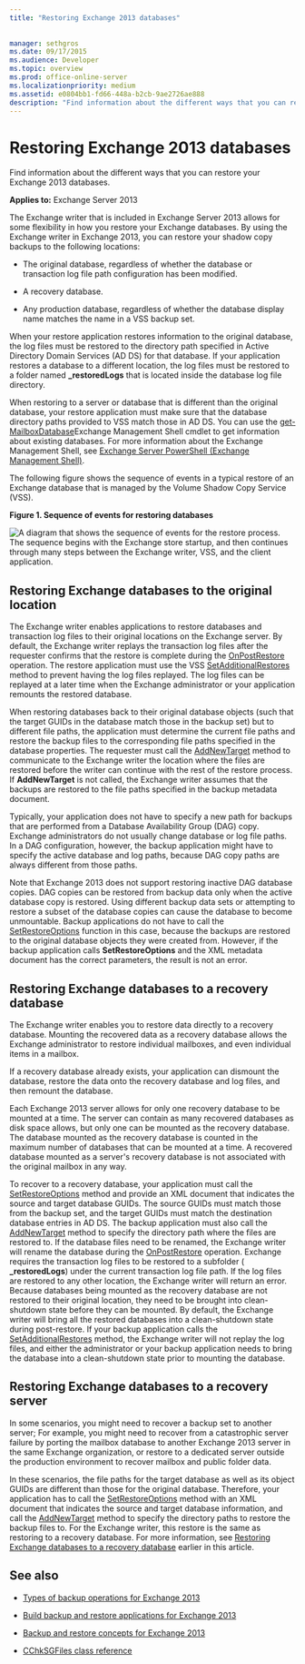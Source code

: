 ```yaml
---
title: "Restoring Exchange 2013 databases"
 
 
manager: sethgros
ms.date: 09/17/2015
ms.audience: Developer
ms.topic: overview
ms.prod: office-online-server
ms.localizationpriority: medium
ms.assetid: e0804bb1-fd66-448a-b2cb-9ae2726ae888
description: "Find information about the different ways that you can restore your Exchange 2013 databases."
---
```


# Restoring Exchange 2013 databases

Find information about the different ways that you can restore your Exchange 2013 databases. 
  
**Applies to:** Exchange Server 2013 
  
The Exchange writer that is included in Exchange Server 2013 allows for some flexibility in how you restore your Exchange databases. By using the Exchange writer in Exchange 2013, you can restore your shadow copy backups to the following locations:
  
- The original database, regardless of whether the database or transaction log file path configuration has been modified.
    
- A recovery database.
    
- Any production database, regardless of whether the database display name matches the name in a VSS backup set.
    
When your restore application restores information to the original database, the log files must be restored to the directory path specified in Active Directory Domain Services (AD DS) for that database. If your application restores a database to a different location, the log files must be restored to a folder named **_restoredLogs** that is located inside the database log file directory. 
  
When restoring to a server or database that is different than the original database, your restore application must make sure that the database directory paths provided to VSS match those in AD DS. You can use the [get-MailboxDatabase](https://technet.microsoft.com/library/bb124924%28v=exchg.150%29.aspx)Exchange Management Shell cmdlet to get information about existing databases. For more information about the Exchange Management Shell, see [Exchange Server PowerShell (Exchange Management Shell)](/powershell/exchange/exchange-server/exchange-management-shell?view=exchange-ps). 
  
The following figure shows the sequence of events in a typical restore of an Exchange database that is managed by the Volume Shadow Copy Service (VSS).
  
**Figure 1. Sequence of events for restoring databases**

![A diagram that shows the sequence of events for the restore process. The sequence begins with the Exchange store startup, and then continues through many steps between the Exchange writer, VSS, and the client application.](media/VSS_StoreWriterRestore.gif)
  
## Restoring Exchange databases to the original location
<a name="bk_OriginalLocation"> </a>

The Exchange writer enables applications to restore databases and transaction log files to their original locations on the Exchange server. By default, the Exchange writer replays the transaction log files after the requester confirms that the restore is complete during the [OnPostRestore](https://msdn.microsoft.com/library/windows/desktop/aa381566%28v=vs.85%29.aspx) operation. The restore application must use the VSS [SetAdditionalRestores](https://msdn.microsoft.com/library/windows/desktop/aa382829%28v=vs.85%29.aspx) method to prevent having the log files replayed. The log files can be replayed at a later time when the Exchange administrator or your application remounts the restored database. 
  
When restoring databases back to their original database objects (such that the target GUIDs in the database match those in the backup set) but to different file paths, the application must determine the current file paths and restore the backup files to the corresponding file paths specified in the database properties. The requester must call the [AddNewTarget](https://msdn.microsoft.com/library/windows/desktop/aa382648%28v=vs.85%29.aspx) method to communicate to the Exchange writer the location where the files are restored before the writer can continue with the rest of the restore process. If **AddNewTarget** is not called, the Exchange writer assumes that the backups are restored to the file paths specified in the backup metadata document. 
  
Typically, your application does not have to specify a new path for backups that are performed from a Database Availability Group (DAG) copy. Exchange administrators do not usually change database or log file paths. In a DAG configuration, however, the backup application might have to specify the active database and log paths, because DAG copy paths are always different from those paths.
  
Note that Exchange 2013 does not support restoring inactive DAG database copies. DAG copies can be restored from backup data only when the active database copy is restored. Using different backup data sets or attempting to restore a subset of the database copies can cause the database to become unmountable. Backup applications do not have to call the [SetRestoreOptions](https://msdn.microsoft.com/library/windows/desktop/aa382856%28v=vs.85%29.aspx) function in this case, because the backups are restored to the original database objects they were created from. However, if the backup application calls **SetRestoreOptions** and the XML metadata document has the correct parameters, the result is not an error. 
  
## Restoring Exchange databases to a recovery database
<a name="bk_RecoveryDatabase"> </a>

The Exchange writer enables you to restore data directly to a recovery database. Mounting the recovered data as a recovery database allows the Exchange administrator to restore individual mailboxes, and even individual items in a mailbox.
  
If a recovery database already exists, your application can dismount the database, restore the data onto the recovery database and log files, and then remount the database.
  
Each Exchange 2013 server allows for only one recovery database to be mounted at a time. The server can contain as many recovered databases as disk space allows, but only one can be mounted as the recovery database. The database mounted as the recovery database is counted in the maximum number of databases that can be mounted at a time. A recovered database mounted as a server's recovery database is not associated with the original mailbox in any way.
  
To recover to a recovery database, your application must call the [SetRestoreOptions](https://msdn.microsoft.com/library/windows/desktop/aa382856%28v=vs.85%29.aspx) method and provide an XML document that indicates the source and target database GUIDs. The source GUIDs must match those from the backup set, and the target GUIDs must match the destination database entries in AD DS. The backup application must also call the [AddNewTarget](https://msdn.microsoft.com/library/windows/desktop/aa382648%28v=vs.85%29.aspx) method to specify the directory path where the files are restored to. If the database files need to be renamed, the Exchange writer will rename the database during the [OnPostRestore](https://msdn.microsoft.com/library/windows/desktop/aa381566%28v=vs.85%29.aspx) operation. Exchange requires the transaction log files to be restored to a subfolder ( **_restoredLogs**) under the current transaction log file path. If the log files are restored to any other location, the Exchange writer will return an error. Because databases being mounted as the recovery database are not restored to their original location, they need to be brought into clean-shutdown state before they can be mounted. By default, the Exchange writer will bring all the restored databases into a clean-shutdown state during post-restore. If your backup application calls the [SetAdditionalRestores](https://msdn.microsoft.com/library/windows/desktop/aa382829%28v=vs.85%29.aspx) method, the Exchange writer will not replay the log files, and either the administrator or your backup application needs to bring the database into a clean-shutdown state prior to mounting the database. 
  
## Restoring Exchange databases to a recovery server
<a name="bk_RecoveryServer"> </a>

In some scenarios, you might need to recover a backup set to another server; For example, you might need to recover from a catastrophic server failure by porting the mailbox database to another Exchange 2013 server in the same Exchange organization, or restore to a dedicated server outside the production environment to recover mailbox and public folder data. 
  
In these scenarios, the file paths for the target database as well as its object GUIDs are different than those for the original database. Therefore, your application has to call the [SetRestoreOptions](https://msdn.microsoft.com/library/windows/desktop/aa382856%28v=vs.85%29.aspx) method with an XML document that indicates the source and target database information, and call the [AddNewTarget](https://msdn.microsoft.com/library/windows/desktop/aa382648%28v=vs.85%29.aspx) method to specify the directory paths to restore the backup files to. For the Exchange writer, this restore is the same as restoring to a recovery database. For more information, see [Restoring Exchange databases to a recovery database](restoring-exchange-2013-databases.md#bk_RecoveryDatabase) earlier in this article. 
  
## See also
<a name="bk_AdditionalResources"> </a>

- [Types of backup operations for Exchange 2013](types-of-backup-operations-for-exchange-2013.md)
    
- [Build backup and restore applications for Exchange 2013](build-backup-and-restore-applications-for-exchange-2013.md)
    
- [Backup and restore concepts for Exchange 2013](backup-and-restore-concepts-for-exchange-2013.md)
    
- [CChkSGFiles class reference](cchksgfiles-class-reference.md)
